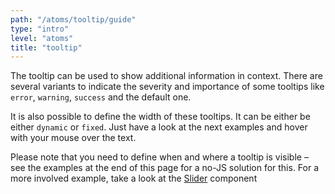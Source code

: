 ```yaml
---
path: "/atoms/tooltip/guide"
type: "intro"
level: "atoms"
title: "tooltip"
---
```


The tooltip can be used to show additional information in context. There are several variants to indicate the severity and importance of some tooltips like `error`, `warning`, `success` and the default one.

It is also possible to define the width of these tooltips. It can be either be either `dynamic` or `fixed`. Just have a look at the next examples and hover with your mouse over the text.

Please note that you need to define when and where a tooltip is visible – see the examples at the end of this page for a no-JS solution for this. For a more involved example, take a look at the <a href="/atoms/slider/guide">Slider</a> component
